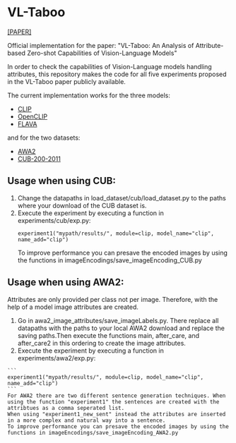 # VL-Taboo
[[PAPER]](https://arxiv.org/abs/2209.06103)

Official implementation for the paper: "VL-Taboo: An Analysis of Attribute-based Zero-shot Capabilities of
Vision-Language Models"

In order to check the capabilities of Vision-Language models handling attributes, this repository makes the code for all five experiments proposed in the VL-Taboo paper publicly available.

The current implementation works for the three models:
* [CLIP](https://github.com/openai/CLIP)
* [OpenCLIP](https://github.com/mlfoundations/open_clip)
* [FLAVA](https://huggingface.co/docs/transformers/model_doc/flava)

and for the two datasets:
* [AWA2](https://paperswithcode.com/dataset/awa2-1)
* [CUB-200-2011](https://paperswithcode.com/dataset/cub-200-2011)

## Usage when using CUB:

1. Change the datapaths in load_dataset/cub/load_dataset.py to the paths where your download of the CUB dataset is.
2. Execute the experiment by executing a function in experiments/cub/exp.py:
    ```
    experiment1("mypath/results/", module=clip, model_name="clip", name_add="clip")
    ```
    To improve performance you can presave the encoded images by using the functions in imageEncodings/save_imageEncoding_CUB.py

## Usage when using AWA2:

Attributes are only provided per class not per image. Therefore, with the help of a model image attributes are created.

1.  Go in awa2_image_attributes/save_imageLabels.py. There replace all datapaths with the paths to your local AWA2 download and replace the saving paths.Then execute the functions main, after_care, and after_care2 in this ordering to create the image attributes.
2.   Execute the experiment by executing a function in experiments/awa2/exp.py:
  
    ```
    experiment1("mypath/results/", module=clip, model_name="clip", name_add="clip")
    ```
    For AWA2 there are two different sentence generation techniques. When using the function "experiment1" the sentences are created with the attribtues as a comma seperated list.
    When using "experiment1_new_sent" instead the attributes are inserted in a more complex and natural way into a sentence.
    To improve performance you can presave the encoded images by using the functions in imageEncodings/save_imageEncoding_AWA2.py



